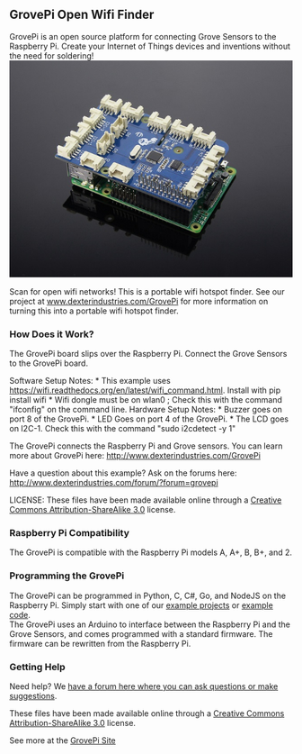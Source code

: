 ## **GrovePi Open Wifi Finder**




GrovePi is an open source platform for connecting Grove Sensors to the Raspberry Pi.  Create your Internet of Things devices and inventions without the need for soldering!
![Picture](GrovePi_Plus_By_Dexter_Industries_For_the_Raspberry_Pi.JPG)

 Scan for open wifi networks!  This is a portable wifi hotspot finder.  See our project at www.dexterindustries.com/GrovePi for more information on turning this into a portable wifi hotspot finder.

### How Does it Work?
The GrovePi board slips over the Raspberry Pi.  Connect the Grove Sensors to the GrovePi board.  


 Software Setup Notes:
 	* This example uses https://wifi.readthedocs.org/en/latest/wifi_command.html.  Install with pip install wifi
 	* Wifi dongle must be on wlan0 ; Check this with the command "ifconfig" on the command line.
 Hardware Setup Notes:
 	* Buzzer goes on port 8 of the GrovePi.
 	* LED Goes on port 4 of the GrovePi.
 	* The LCD goes on I2C-1.  Check this with the command "sudo i2cdetect -y 1"

 The GrovePi connects the Raspberry Pi and Grove sensors.  You can learn more about GrovePi here:  http://www.dexterindustries.com/GrovePi

 Have a question about this example?  Ask on the forums here:  http://www.dexterindustries.com/forum/?forum=grovepi

 LICENSE: 
 These files have been made available online through a [Creative Commons Attribution-ShareAlike 3.0](http://creativecommons.org/licenses/by-sa/3.0/) license.


### Raspberry Pi Compatibility
The GrovePi is compatible with the Raspberry Pi models A, A+, B, B+, and 2.

### Programming the GrovePi
The GrovePi can be programmed in Python, C, C#, Go, and NodeJS on the Raspberry Pi.  Simply start with one of our [example projects](http://www.dexterindustries.com/GrovePi/projects-for-the-raspberry-pi/) or [example code](https://github.com/DexterInd/GrovePi/tree/master/Software).  
The GrovePi uses an Arduino to interface between the Raspberry Pi and the Grove Sensors, and comes programmed with a standard firmware.  The firmware can be rewritten from the Raspberry Pi.  

### Getting Help
Need help? We [have a forum here where you can ask questions or make suggestions](http://www.dexterindustries.com/GrovePi/projects-for-the-raspberry-pi/).

These files have been made available online through a [Creative Commons Attribution-ShareAlike 3.0](http://creativecommons.org/licenses/by-sa/3.0/) license.

See more at the [GrovePi Site](http://dexterindustries.com/GrovePi/)
